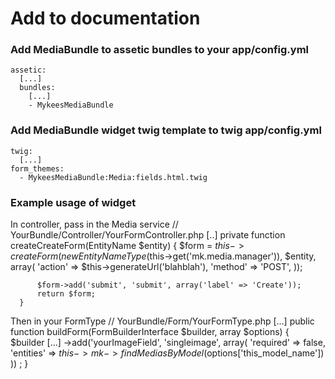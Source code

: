 # Add to documentation #

### Add MediaBundle to assetic bundles to your app/config.yml ###
    assetic:
      [...]
      bundles:
        [...]
        - MykeesMediaBundle

### Add MediaBundle widget twig template to twig app/config.yml ###
    twig:
      [...]
    form_themes:
      - MykeesMediaBundle:Media:fields.html.twig

### Example usage of widget ###
In controller, pass in the Media service
    // YourBundle/Controller/YourFormController.php
    [..]
      private function createCreateForm(EntityName $entity)
      {
          $form = $this->createForm(new EntityNameType($this->get('mk.media.manager')), $entity, array(
              'action' => $this->generateUrl('blahblah'),
              'method' => 'POST',
          ));
          
          $form->add('submit', 'submit', array('label' => 'Create'));
          return $form;
      }

Then in your FormType
  // YourBundle/Form/YourFormType.php
  [...]
    public function buildForm(FormBuilderInterface $builder, array $options)
    {
        $builder
            [...]
            ->add('yourImageField', 'singleimage', array(
                'required' => false,
                'entities' => $this->mk->findMediasByModel($options['this_model_name'])
            ))
        ;
    }
